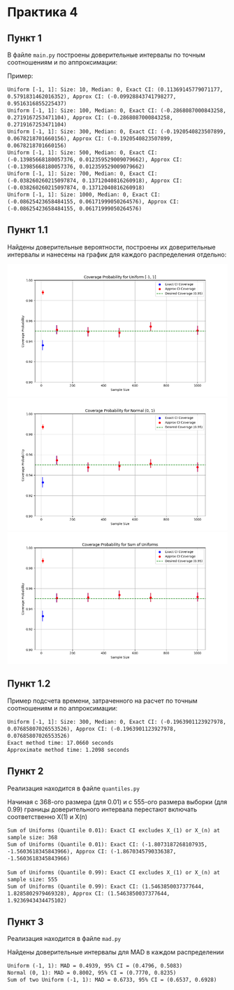 # Практика 4

## Пункт 1 

В файле `main.py` построены доверительные интервалы по точным соотношениям и по аппроксимации: 

Пример:
```
Uniform [-1, 1]: Size: 10, Median: 0, Exact CI: (0.11369145779071177, 0.5791831462016352), Approx CI: (-0.09928843741798277, 0.9516316855225437)
Uniform [-1, 1]: Size: 100, Median: 0, Exact CI: (-0.2868087000843258, 0.2719167253471104), Approx CI: (-0.2868087000843258, 0.2719167253471104)
Uniform [-1, 1]: Size: 300, Median: 0, Exact CI: (-0.1920540823507899, 0.0678218701660156), Approx CI: (-0.1920540823507899, 0.0678218701660156)
Uniform [-1, 1]: Size: 500, Median: 0, Exact CI: (-0.13985668180057376, 0.012359529009079662), Approx CI: (-0.13985668180057376, 0.012359529009079662)
Uniform [-1, 1]: Size: 700, Median: 0, Exact CI: (-0.038260260215097874, 0.13712040816260918), Approx CI: (-0.038260260215097874, 0.13712040816260918)
Uniform [-1, 1]: Size: 1000, Median: 0, Exact CI: (-0.08625423658484155, 0.06171999050264576), Approx CI: (-0.08625423658484155, 0.06171999050264576)
```
## Пункт 1.1
Найдены доверительные вероятности, построены их доверительные интервалы и нанесены на график для каждого распределения отдельно: 

![plot_1.png](plot_1.png)
![plot_2.png](plot_2.png)
![plot_3.png](plot_3.png)

## Пункт 1.2
Пример подсчета времени, затраченного на расчет по точным соотношениям и по аппроксимации: 
```
Uniform [-1, 1]: Size: 300, Median: 0, Exact CI: (-0.1963901123927978, 0.07685807026553526), Approx CI: (-0.1963901123927978, 0.07685807026553526)
Exact method time: 17.0660 seconds
Approximate method time: 1.2098 seconds
```

## Пункт 2 
Реализация находится в файле `quantiles.py`

Начиная с 368-ого размера (для 0.01) и с 555-ого размера выборки (для 0.99) границы доверительного интервала перестают включать соответственно X(1) и X(n)
```
Sum of Uniforms (Quantile 0.01): Exact CI excludes X_(1) or X_(n) at sample size: 368
Sum of Uniforms (Quantile 0.01): Exact CI: (-1.8073187268107935, -1.5603618345843966), Approx CI: (-1.8670345790336387, -1.5603618345843966) 

Sum of Uniforms (Quantile 0.99): Exact CI excludes X_(1) or X_(n) at sample size: 555
Sum of Uniforms (Quantile 0.99): Exact CI: (1.5463850037377644, 1.8285802979469328), Approx CI: (1.5463850037377644, 1.9236943434475102) 
```

## Пункт 3
Реализация находится в файле `mad.py`

Найдены доверительные интервалы для MAD в каждом распределении
```
Uniform (-1, 1): MAD = 0.4939, 95% CI = (0.4796, 0.5083)
Normal (0, 1): MAD = 0.8002, 95% CI = (0.7770, 0.8235)
Sum of two Uniform (-1, 1): MAD = 0.6733, 95% CI = (0.6537, 0.6928)
```